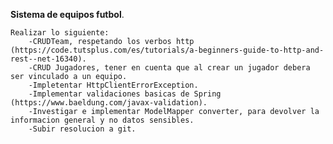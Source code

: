 **Sistema de equipos futbol**.

    Realizar lo siguiente:
        -CRUDTeam, respetando los verbos http (https://code.tutsplus.com/es/tutorials/a-beginners-guide-to-http-and-rest--net-16340).
        -CRUD Jugadores, tener en cuenta que al crear un jugador debera ser vinculado a un equipo.
        -Impletentar HttpClientErrorException.
        -Implementar validaciones basicas de Spring (https://www.baeldung.com/javax-validation). 
        -Investigar e implementar ModelMapper converter, para devolver la informacion general y no datos sensibles.
        -Subir resolucion a git.

